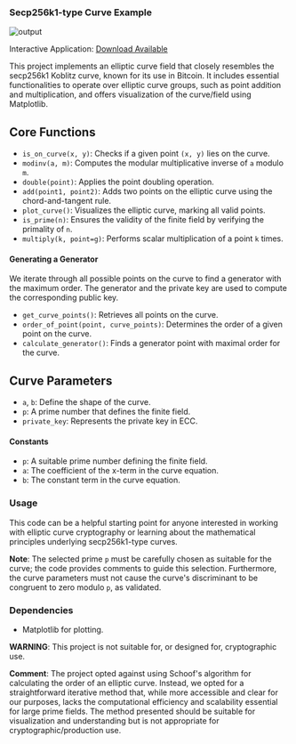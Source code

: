 ### Secp256k1-type Curve Example

![output]([https://github.com/jacksonjost/easysecp256k1/blob/692d08804f237d7cfa9d2c9bc1d4e9202b7e1333/output2.PNG](https://raw.githubusercontent.com/jacksonjost/easysecp256k1/main/output2.PNG))


Interactive Application: [Download Available](https://github.com/jacksonjost/easysecp256k1/releases/tag/Windows)

This project implements an elliptic curve field that closely resembles the secp256k1 Koblitz curve, known for its use in Bitcoin. It includes essential functionalities to operate over elliptic curve groups, such as point addition and multiplication, and offers visualization of the curve/field using Matplotlib.

## Core Functions
- `is_on_curve(x, y)`: Checks if a given point `(x, y)` lies on the curve.
- `modinv(a, m)`: Computes the modular multiplicative inverse of `a` modulo `m`.
- `double(point)`: Applies the point doubling operation.
- `add(point1, point2)`: Adds two points on the elliptic curve using the chord-and-tangent rule.
- `plot_curve()`: Visualizes the elliptic curve, marking all valid points.
- `is_prime(n)`: Ensures the validity of the finite field by verifying the primality of `n`.
- `multiply(k, point=g)`: Performs scalar multiplication of a point `k` times.

#### Generating a Generator
We iterate through all possible points on the curve to find a generator with the maximum order. The generator and the private key are used to compute the corresponding public key.
- `get_curve_points()`: Retrieves all points on the curve.
- `order_of_point(point, curve_points)`: Determines the order of a given point on the curve.
- `calculate_generator()`: Finds a generator point with maximal order for the curve.

## Curve Parameters
- `a`, `b`: Define the shape of the curve.
- `p`: A prime number that defines the finite field.
- `private_key`: Represents the private key in ECC.

#### Constants
- `p`: A suitable prime number defining the finite field.
- `a`: The coefficient of the x-term in the curve equation.
- `b`: The constant term in the curve equation.

### Usage
This code can be a helpful starting point for anyone interested in working with elliptic curve cryptography or learning about the mathematical principles underlying secp256k1-type curves.

**Note**: The selected prime `p` must be carefully chosen as suitable for the curve; the code provides comments to guide this selection. Furthermore, the curve parameters must not cause the curve's discriminant to be congruent to zero modulo `p`, as validated.

### Dependencies
- Matplotlib for plotting.

**WARNING**: This project is not suitable for, or designed for, cryptographic use.

**Comment**: The project opted against using Schoof's algorithm for calculating the order of an elliptic curve. Instead, we opted for a straightforward iterative method that, while more accessible and clear for our purposes, lacks the computational efficiency and scalability essential for large prime fields. The method presented should be suitable for visualization and understanding but is not appropriate for cryptographic/production use.
